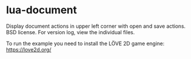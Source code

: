 lua-document
============

Display document actions in upper left corner with open and save actions.
BSD license.
For version log, view the individual files.

To run the example you need to install the LÖVE 2D game engine:  
https://love2d.org/

